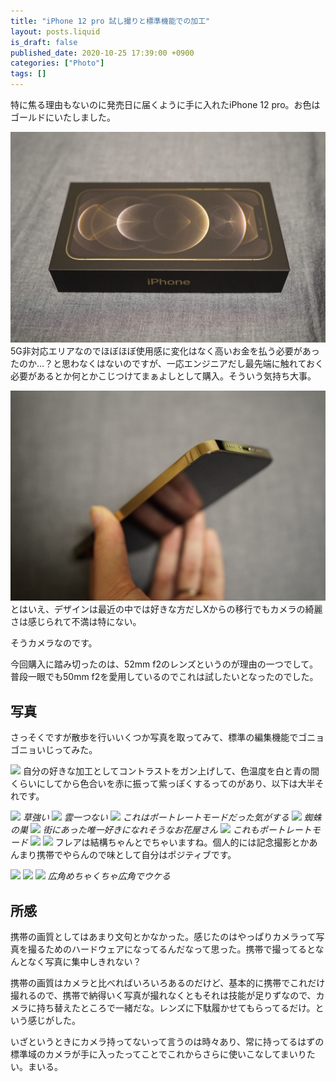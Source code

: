 ```yaml
---
title: "iPhone 12 pro 試し撮りと標準機能での加工"
layout: posts.liquid
is_draft: false
published_date: 2020-10-25 17:39:00 +0900
categories: ["Photo"]
tags: []
---
```


特に焦る理由もないのに発売日に届くように手に入れたiPhone 12 pro。お色はゴールドにいたしました。

![](/public/images/2020/10/dsc06681_original-1024x684.jpg)
5G非対応エリアなのでほぼほぼ使用感に変化はなく高いお金を払う必要があったのか…？と思わなくはないのですが、一応エンジニアだし最先端に触れておく必要があるとか何とかこじつけてまぁよしとして購入。そういう気持ち大事。

![](/public/images/2020/10/dsc06686_original-1024x684.jpg)
とはいえ、デザインは最近の中では好きな方だしXからの移行でもカメラの綺麗さは感じられて不満は特にない。

そうカメラなのです。

今回購入に踏み切ったのは、52mm f2のレンズというのが理由の一つでして。普段一眼でも50mm f2を愛用しているのでこれは試したいとなったのでした。

## 写真
さっそくですが散歩を行いいくつか写真を取ってみて、標準の編集機能でゴニョゴニョいじってみた。

![](/public/images/2020/10/img_3063-1024x768.jpg)
自分の好きな加工としてコントラストをガン上げして、色温度を白と青の間くらいにしてから色合いを赤に振って紫っぽくするってのがあり、以下は大半それです。

![](/public/images/2020/10/img_3085-1024x768.jpg)
_草強い_
![](/public/images/2020/10/img_3084-768x1024.jpg)
_雲一つない_
![](/public/images/2020/10/img_3083-1024x768.jpg)
_これはポートレートモードだった気がする_
![](/public/images/2020/10/img_3079-1024x768.jpg)
_蜘蛛の巣_
![](/public/images/2020/10/img_3075-1024x768.jpg)
_街にあった唯一好きになれそうなお花屋さん_
![](/public/images/2020/10/img_3074-768x1024.jpg)
_これもポートレートモード_
![](/public/images/2020/10/img_3070-1024x768.jpg)
![](/public/images/2020/10/img_3067-1024x768.jpg)
フレアは結構ちゃんとでちゃいますね。個人的には記念撮影とかあんまり携帯でやらんので味として自分はポジティブです。

![](/public/images/2020/10/img_3059-1024x768.jpg)
![](/public/images/2020/10/img_3055-1024x768.jpg)
![](/public/images/2020/10/img_3065-768x1024.jpg)
_広角めちゃくちゃ広角でウケる_
## 所感
携帯の画質としてはあまり文句とかなかった。感じたのはやっぱりカメラって写真を撮るためのハードウェアになってるんだなって思った。携帯で撮ってるとなんとなく写真に集中しきれない？

携帯の画質はカメラと比べればいろいろあるのだけど、基本的に携帯でこれだけ撮れるので、携帯で納得いく写真が撮れなくともそれは技能が足りずなので、カメラに持ち替えたところで一緒だな。レンズに下駄履かせてもらってるだけ。という感じがした。

いざというときにカメラ持ってないって言うのは時々あり、常に持ってるはずの標準域のカメラが手に入ったってことでこれからさらに使いこなしてまいりたい。まいる。


